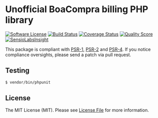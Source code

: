 # Unofficial BoaCompra billing PHP library

[![Software License](https://img.shields.io/badge/license-MIT-brightgreen.svg?style=flat-square)](LICENSE)
[![Build Status](https://img.shields.io/travis/Benoth/container/boa-compra.svg?style=flat-square)](https://travis-ci.org/Benoth/boa-compra)
[![Coverage Status](https://img.shields.io/scrutinizer/coverage/g/Benoth/boa-compra.svg?style=flat-square)](https://scrutinizer-ci.com/g/Benoth/boa-compra/code-structure)
[![Quality Score](https://img.shields.io/scrutinizer/g/Benoth/boa-compra.svg?style=flat-square)](https://scrutinizer-ci.com/g/Benoth/boa-compra)
[![SensioLabsInsight](https://insight.sensiolabs.com/projects/d6070e0b-2008-42b7-a2ed-e7189815fd91/mini.png)](https://insight.sensiolabs.com/projects/d6070e0b-2008-42b7-a2ed-e7189815fd91)

This package is compliant with [PSR-1], [PSR-2] and [PSR-4]. If you notice compliance oversights,
please send a patch via pull request.

[PSR-1]: https://github.com/php-fig/fig-standards/blob/master/accepted/PSR-1-basic-coding-standard.md
[PSR-2]: https://github.com/php-fig/fig-standards/blob/master/accepted/PSR-2-coding-style-guide.md
[PSR-4]: https://github.com/php-fig/fig-standards/blob/master/accepted/PSR-4-autoloader.md



## Testing

``` bash
$ vendor/bin/phpunit
```

## License

The MIT License (MIT). Please see [License File](https://github.com/Benoth/boa-compra/blob/master/LICENSE.md) for more information.
